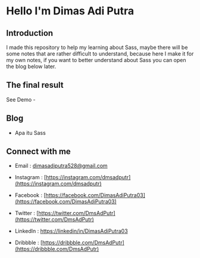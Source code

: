 # Hello I'm Dimas Adi Putra

## Introduction

I made this repository to help my learning about Sass, maybe there will be some notes that are rather difficult to understand, because here I make it for my own notes, if you want to better understand about Sass you can open the blog below later.

## The final result

See Demo -

## Blog

- Apa itu Sass

## Connect with me

- Email : [dimasadiputra528@gmail.com](mailto:dimasadiputra528@gmail.com)

- Instagram : [https://instagram.com/dmsadputr](https://instagram.com/dmsadputr)

- Facebook : [https://facebook.com/DimasAdiPutra03](https://facebook.com/DimasAdiPutra03)

- Twitter : [https://twitter.com/DmsAdPutr](https://twitter.com/DmsAdPutr)

- LinkedIn : [https://linkedin/in/DimasAdiPutra03](https://linkedin/in/DimasAdiPutra03)

- Dribbble : [https://dribbble.com/DmsAdPutr](https://dribbble.com/DmsAdPutr)
